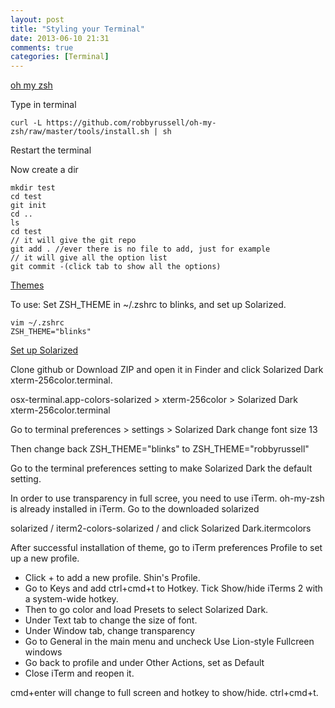 ```yaml
---
layout: post
title: "Styling your Terminal"
date: 2013-06-10 21:31
comments: true
categories: [Terminal]
---
```


<!-- more -->

[oh my zsh](http://github.com/robbyrussell/oh-my-zsh)


Type in terminal

	curl -L https://github.com/robbyrussell/oh-my-zsh/raw/master/tools/install.sh | sh
	
Restart the terminal

Now create a dir

	mkdir test
	cd test
	git init
	cd ..
	ls
	cd test
	// it will give the git repo 
	git add . //ever there is no file to add, just for example
	// it will give all the option list
	git commit -(click tab to show all the options)
	
[Themes](https://github.com/robbyrussell/oh-my-zsh/wiki/themes)



To use: Set ZSH_THEME in ~/.zshrc to blinks, and set up Solarized.

	vim ~/.zshrc
	ZSH_THEME="blinks"
	
[Set up Solarized](http://ethanschoonover.com/solarized)


Clone github or Download ZIP and open it in Finder and click Solarized Dark xterm-256color.terminal.

osx-terminal.app-colors-solarized > xterm-256color > Solarized Dark xterm-256color.terminal

Go to terminal preferences > settings > Solarized Dark change 
	font size 13
	
Then change back ZSH_THEME="blinks" to ZSH_THEME="robbyrussell"

Go to the terminal preferences setting to make Solarized Dark the default setting.  

In order to use transparency in full scree, you need to use iTerm. oh-my-zsh is already installed in iTerm. Go to the downloaded solarized 

solarized / iterm2-colors-solarized / and click Solarized Dark.itermcolors

After successful installation of theme, go to iTerm preferences Profile to set up a new profile.

- Click + to add a new profile. Shin's Profile.  
- Go to Keys and add ctrl+cmd+t to Hotkey. Tick Show/hide iTerms 2 with a system-wide hotkey.
- Then to go color and load Presets to select Solarized Dark.
- Under Text tab to change the size of font.
- Under Window tab, change transparency 
- Go to General in the main menu and uncheck Use Lion-style Fullcreen windows
- Go back to profile and under Other Actions, set as Default
- Close iTerm and reopen it.

cmd+enter will change to full screen and hotkey to show/hide. ctrl+cmd+t.






	
	

